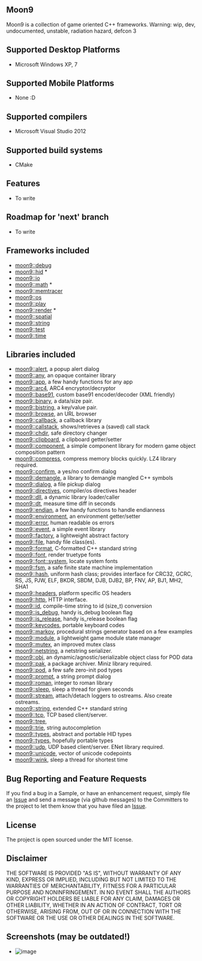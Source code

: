 ## Moon9
Moon9 is a collection of game oriented C++ frameworks. Warning: wip, dev, undocumented, unstable, radiation hazard, defcon 3

## Supported Desktop Platforms
- Microsoft Windows XP, 7

## Supported Mobile Platforms
- None :D

## Supported compilers
- Microsoft Visual Studio 2012

## Supported build systems
- CMake

## Features
- To write

## Roadmap for 'next' branch
- To write

## Frameworks included
- [moon9::debug](https://github.com/r-lyeh/moon9/tree/master/src/moon9/debug)
- [moon9::hid](https://github.com/r-lyeh/moon9/tree/master/src/moon9/hid) *
- [moon9::io](https://github.com/r-lyeh/moon9/tree/master/src/moon9/io)
- [moon9::math](https://github.com/r-lyeh/moon9/tree/master/src/moon9/math) *
- [moon9::memtracer](https://github.com/r-lyeh/moon9/tree/master/src/moon9/memtracer)
- [moon9::os](https://github.com/r-lyeh/moon9/tree/master/src/moon9/os)
- [moon9::play](https://github.com/r-lyeh/moon9/tree/master/src/moon9/play)
- [moon9::render](https://github.com/r-lyeh/moon9/tree/master/src/moon9/render) *
- [moon9::spatial](https://github.com/r-lyeh/moon9/tree/master/src/moon9/spatial)
- [moon9::string](https://github.com/r-lyeh/moon9/tree/master/src/moon9/string)
- [moon9::test](https://github.com/r-lyeh/moon9/tree/master/src/moon9/test)
- [moon9::time](https://github.com/r-lyeh/moon9/tree/master/src/moon9/time)

## Libraries included
- [moon9::alert](https://github.com/r-lyeh/moon9/tree/master/src/moon9/os/alert), a popup alert dialog
- [moon9::any](https://github.com/r-lyeh/moon9/tree/master/src/moon9/play/factory/any), an opaque container library
- [moon9::app](https://github.com/r-lyeh/moon9/tree/master/src/moon9/os/app), a few handy functions for any app
- [moon9::arc4](https://github.com/r-lyeh/moon9/tree/master/src/moon9/string/arc4), ARC4 encryptor/decryptor
- [moon9::base91](https://github.com/r-lyeh/moon9/tree/master/src/moon9/string/base91), custom base91 encoder/decoder (XML friendly)
- [moon9::binary](https://github.com/r-lyeh/moon9/tree/master/src/moon9/io/binary), a data/size pair.
- [moon9::bistring](https://github.com/r-lyeh/moon9/tree/master/src/moon9/io/bistring), a key/value pair.
- [moon9::browse](https://github.com/r-lyeh/moon9/tree/master/src/moon9/os/browse), an URL browser
- [moon9::callback](https://github.com/r-lyeh/moon9/tree/master/src/moon9/play/callback), a callback library
- [moon9::callstack](https://github.com/r-lyeh/moon9/tree/master/src/moon9/debug/callstack), shows/retrieves a (saved) call stack
- [moon9::chdir](https://github.com/r-lyeh/moon9/tree/master/src/moon9/io/chdir), safe directory changer
- [moon9::clipboard](https://github.com/r-lyeh/moon9/tree/master/src/moon9/os/levels/clipboard), a clipboard getter/setter
- [moon9::component](https://github.com/r-lyeh/moon9/tree/master/src/moon9/play/component), a simple component library for modern game object composition pattern
- [moon9::compress](https://github.com/r-lyeh/moon9/tree/master/src/moon9/io/compress), compress memory blocks quickly. LZ4 library required.
- [moon9::confirm](https://github.com/r-lyeh/moon9/tree/master/src/moon9/os/confirm), a yes/no confirm dialog
- [moon9::demangle](https://github.com/r-lyeh/moon9/tree/master/src/moon9/debug/callstack/demangle), a library to demangle mangled C++ symbols
- [moon9::dialog](https://github.com/r-lyeh/moon9/tree/master/src/moon9/os/dialog), a file pickup dialog
- [moon9::directives](https://github.com/r-lyeh/moon9/tree/master/src/moon9/os/endian/directives), compiler/os directives header
- [moon9::dll](https://github.com/r-lyeh/moon9/tree/master/src/moon9/os/dll), a dynamic library loader/caller
- [moon9::dt](https://github.com/r-lyeh/moon9/tree/master/src/moon9/time/dt), measure time diff in seconds
- [moon9::endian](https://github.com/r-lyeh/moon9/tree/master/src/moon9/os/endian), a few handy functions to handle endianness
- [moon9::environment](https://github.com/r-lyeh/moon9/tree/master/src/moon9/os/levels/environment), an environment getter/setter
- [moon9::error](https://github.com/r-lyeh/moon9/tree/master/src/moon9/os/error), human readable os errors
- [moon9::event](https://github.com/r-lyeh/moon9/tree/master/src/moon9/play/event), a simple event library
- [moon9::factory](https://github.com/r-lyeh/moon9/tree/master/src/moon9/play/factory), a lightweight abstract factory
- [moon9::file](https://github.com/r-lyeh/moon9/tree/master/src/moon9/io/file), handy file class(es).
- [moon9::format](https://github.com/r-lyeh/moon9/tree/master/src/moon9/string/format), C-formatted C++ standard string
- [moon9::font](https://github.com/r-lyeh/moon9/tree/master/src/moon9/render/font), render truetype fonts
- [moon9::font::system](https://github.com/r-lyeh/moon9/tree/master/src/moon9/render/font/system), locate system fonts
- [moon9::fsm](https://github.com/r-lyeh/moon9/tree/master/src/moon9/play/fsm), a safe finite state machine implementation
- [moon9::hash](https://github.com/r-lyeh/moon9/tree/master/src/moon9/string/hash), uniform hash class; provides interface for CRC32, GCRC, RS, JS, PJW, ELF, BKDR, SBDM, DJB, DJB2, BP, FNV, AP, BJ1, MH2, SHA1
- [moon9::headers](https://github.com/r-lyeh/moon9/tree/master/src/moon9/os/headers), platform specific OS headers
- [moon9::http](https://github.com/r-lyeh/moon9/tree/master/src/moon9/io/http), HTTP interface.
- [moon9::id](https://github.com/r-lyeh/moon9/tree/master/src/moon9/string/id), compile-time string to id (size_t) conversion
- [moon9::is_debug](https://github.com/r-lyeh/moon9/tree/master/src/moon9/debug/is_debug), handy is_debug boolean flag
- [moon9::is_release](https://github.com/r-lyeh/moon9/tree/master/src/moon9/debug/is_release), handy is_release boolean flag
- [moon9::keycodes](https://github.com/r-lyeh/moon9/tree/master/src/moon9/hid/keycodes), portable keyboard codes
- [moon9::markov](https://github.com/r-lyeh/moon9/tree/master/src/moon9/string/markov), procedural strings generator based on a few examples
- [moon9::module](https://github.com/r-lyeh/moon9/tree/master/src/moon9/play/module), a lightweight game module state manager
- [moon9::mutex](https://github.com/r-lyeh/moon9/tree/master/src/moon9/os/mutex), an improved mutex class
- [moon9::netstring](https://github.com/r-lyeh/moon9/tree/master/src/moon9/io/netstring), a netstring serializer.
- [moon9::obj](https://github.com/r-lyeh/moon9/tree/master/src/moon9/play/obj), an dynamic/agnostic/serializable object class for POD data
- [moon9::pak](https://github.com/r-lyeh/moon9/tree/master/src/moon9/io/pak), a package archiver. Miniz library required.
- [moon9::pod](https://github.com/r-lyeh/moon9/tree/master/src/moon9/play/pod), a few safe zero-init pod types
- [moon9::prompt](https://github.com/r-lyeh/moon9/tree/master/src/moon9/os/prompt), a string prompt dialog
- [moon9::roman](https://github.com/r-lyeh/moon9/tree/master/src/moon9/string/roman), integer to roman library
- [moon9::sleep](https://github.com/r-lyeh/moon9/tree/master/src/moon9/time/sleep), sleep a thread for given seconds
- [moon9::stream](https://github.com/r-lyeh/moon9/tree/master/src/moon9/io/stream), attach/detach loggers to ostreams. Also create ostreams.
- [moon9::string](https://github.com/r-lyeh/moon9/tree/master/src/moon9/string/string), extended C++ standard string
- [moon9::tcp](https://github.com/r-lyeh/moon9/tree/master/src/moon9/io/tcp), TCP based client/server.
- [moon9::tree](https://github.com/r-lyeh/moon9/tree/master/src/moon9/play/tree),
- [moon9::trie](https://github.com/r-lyeh/moon9/tree/master/src/moon9/string/trie), string autocompletion
- [moon9::types](https://github.com/r-lyeh/moon9/tree/master/src/moon9/hid/types), abstract and portable HID types
- [moon9::types](https://github.com/r-lyeh/moon9/tree/master/src/moon9/os/endian/types), hopefully portable types
- [moon9::udp](https://github.com/r-lyeh/moon9/tree/master/src/moon9/io/udp), UDP based client/server. ENet library required.
- [moon9::unicode](https://github.com/r-lyeh/moon9/tree/master/src/moon9/string/unicode), vector of unicode codepoints
- [moon9::wink](https://github.com/r-lyeh/moon9/tree/master/src/moon9/wink/sleep), sleep a thread for shortest time

## Bug Reporting and Feature Requests
If you find a bug in a Sample, or have an enhancement request, simply file an
[Issue](https://github.com/r-lyeh/moon9/issues) and send a message (via github messages)
to the Committers to the project to let them know that you have filed
an [Issue](https://github.com/r-lyeh/moon9/issues).

## License
The project is open sourced under the MIT license.

## Disclaimer
THE SOFTWARE IS PROVIDED "AS IS", WITHOUT WARRANTY OF ANY KIND, EXPRESS OR IMPLIED,
INCLUDING BUT NOT LIMITED TO THE WARRANTIES OF MERCHANTABILITY, FITNESS FOR A
PARTICULAR PURPOSE AND NONINFRINGEMENT. IN NO EVENT SHALL THE AUTHORS OR COPYRIGHT
HOLDERS BE LIABLE FOR ANY CLAIM, DAMAGES OR OTHER LIABILITY, WHETHER IN AN ACTION OF CONTRACT,
TORT OR OTHERWISE, ARISING FROM, OUT OF OR IN CONNECTION WITH THE SOFTWARE OR THE USE OR
OTHER DEALINGS IN THE SOFTWARE.

## Screenshots (may be outdated!)
- ![image](http://i.imgur.com/PPzic.png)

